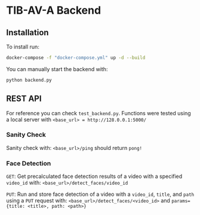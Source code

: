 # TIB-AV-A Backend

## Installation

To install run:

```bash
docker-compose -f "docker-compose.yml" up -d --build
```

You can manually start the backend with:

```bash
python backend.py
```

## REST API

For reference you can check `test_backend.py`. Functions were tested using a local server with `<base_url> = http://128.0.0.1:5000/`

### Sanity Check

Sanity check with: `<base_url>/ping` should return `pong!`

### Face Detection

`GET`: Get precalculated face detection results of a video with a specified `video_id` with: `<base_url>/detect_faces/video_id`

`PUT`: Run and store face detection of a video with a `video_id`, `title`, and `path` using a `PUT` request with: `<base_url>/detect_faces/<video_id>` and `params={title: <title>, path: <path>}`

